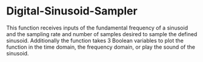 # Digital-Sinusoid-Sampler
This function receives inputs of the fundamental frequency of a sinusoid and the sampling rate and number of samples desired to sample the defined sinusoid. Additionally the function takes 3 Boolean variables to plot the function in the time domain, the frequency domain, or play the sound of the sinusoid. 
